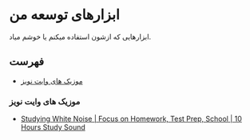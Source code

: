 # ابزارهای توسعه من

ابزارهایی که ازشون استفاده میکنم یا خوشم میاد.

## فهرست

- [موزیک های وایت نویز](#موزیک-های-وایت-نویز)

### موزیک های وایت نویز
- [Studying White Noise | Focus on Homework, Test Prep, School | 10 Hours Study Sound](https://www.youtube.com/watch?v=yLOM8R6lbzg)

